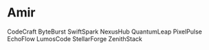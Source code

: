 # Amir
CodeCraft ByteBurst SwiftSpark NexusHub QuantumLeap PixelPulse EchoFlow LumosCode StellarForge ZenithStack
